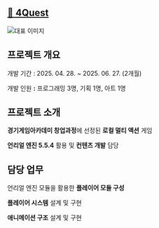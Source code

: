 ## [🔗 4Quest](https://spotted-bonobo-11d.notion.site/4Quest-26205fd0171d806e97b9dadc2951ea8d)
![대표 이미지](https://github.com/user-attachments/assets/4ed35dbc-431b-46e7-ac54-dc991fb5f86a)

## 프로젝트 개요
개발 기간 : 2025. 04. 28. ~ 2025. 06. 27. (2개월)

개발 인원 **:** 프로그래밍 3명, 기획 1명, 아트 1명


## 프로젝트 소개
**경기게임아카데미 창업과정**에 선정된 **로컬 멀티 액션** 게임

**언리얼 엔진 5.5.4** 활용 및 **컨텐츠 개발** 담당


## 담당 업무
언리얼 엔진 모듈을 활용한 **플레이어 모듈 구성**

**플레이어 시스템** 설계 및 구현

**애니메이션 구조** 설계 및 구현
